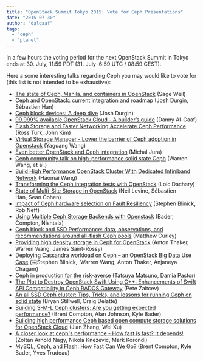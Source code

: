 ```yaml
---
title: "OpenStack Summit Tokyo 2015: Vote for Ceph Presentations"
date: "2015-07-30"
author: "dalgaaf"
tags: 
  - "ceph"
  - "planet"
---
```


In a few hours the voting period for the next OpenStack Summit in Tokyo ends at 30. July, 11:59 PDT (31. July  6:59 UTC / 08:59 CEST).

  

Here a some interesting talks regarding Ceph you may would like to vote for (this list is not intended to be exhaustive):

- [The state of Ceph, Manila, and containers in OpenStack](https://www.openstack.org/summit/tokyo-2015/vote-for-speakers/presentation/5303) (Sage Weil)
- [Ceph and OpenStack: current integration and roadmap](https://www.openstack.org/summit/tokyo-2015/vote-for-speakers/presentation/6320) (Josh Durgin, Sébastien Han)
- [Ceph block devices: A deep dive](https://www.openstack.org/summit/tokyo-2015/vote-for-speakers/presentation/6398) (Josh Durgin)
- [99.999% available OpenStack Cloud - A builder’s guide](https://www.openstack.org/summit/tokyo-2015/vote-for-speakers/presentation/4567) (Danny Al-Gaaf)
- [Flash Storage and Faster Networking Accelerate Ceph Performance](https://www.openstack.org/summit/tokyo-2015/vote-for-speakers/presentation/6514) (Ross Turk, John Kim)
- [Virtual Storage Manager - Lower the barrier of Ceph adoption in Openstack](https://www.openstack.org/summit/tokyo-2015/vote-for-speakers/presentation/4156) (Yaguang Wang)
- [Even better OpenStack and Ceph integration](https://www.openstack.org/summit/tokyo-2015/vote-for-speakers/presentation/4661) (Michal Jura)
- [Ceph community talk on high-performance solid state Ceph](https://www.openstack.org/summit/tokyo-2015/vote-for-speakers/presentation/4788) (Warren Wang, et al.)
- [Build High Performance OpenStack Cluster With Dedicated Infiniband Network](https://www.openstack.org/summit/tokyo-2015/vote-for-speakers/presentation/4950) (Haomai Wang)
- [Transforming the Ceph integration tests with OpenStack](https://www.openstack.org/summit/tokyo-2015/vote-for-speakers/presentation/4793) (Loic Dachary)
- [State of Multi-Site Storage in OpenStack](https://www.openstack.org/summit/tokyo-2015/vote-for-speakers/presentation/4209) (Neil Levine, Sébastien Han, Sean Cohen)
- [Impact of Ceph hardware selection on Fault Resiliency](https://www.openstack.org/summit/tokyo-2015/vote-for-speakers/presentation/6512) (Stephen Blinick, Rob Neff)
- [Using Multiple Ceph Storage Backends with Openstack](https://www.openstack.org/summit/tokyo-2015/vote-for-speakers/presentation/6302) (Bader, Compton, Nishtala)
- [Ceph block and SSD Performance: data, observations, and recommendations around all-flash Ceph pools](https://www.openstack.org/summit/tokyo-2015/vote-for-speakers/presentation/6400) (Matthew Curley)
- [Providing high density storage in Ceph for OpenStack](https://www.openstack.org/summit/tokyo-2015/vote-for-speakers/presentation/5938) (Anton Thaker, Warren Wang, James Saint-Rossy)
- [Deploying Cassandra workload on Ceph – an OpenStack Big Data Use Case](https://www.openstack.org/summit/tokyo-2015/vote-for-speakers/presentation/5531) (￼Stephen Blinick,  Warren Wang, Anton Thaker, Anjaneya Chagam)
- [Ceph in production for the risk-averse](https://www.openstack.org/summit/tokyo-2015/vote-for-speakers/presentation/6326) (Tatsuya Matsuno, Damia Pastor)
- [The Plot to Destroy OpenStack Swift Using C++: Enhancements of Swift API Compatibility in Ceph RADOS Gateway](https://www.openstack.org/summit/tokyo-2015/vote-for-speakers/presentation/5281) (Pete Zaitcev)
- [An all SSD Ceph cluster: Tips, Tricks, and lessons for running Ceph on solid state](https://www.openstack.org/summit/tokyo-2015/vote-for-speakers/presentation/5081) (Bryan Stillwell, Craig Delatte)
- [Building S-M-L Ceph clusters: Are you getting expected performance?](https://www.openstack.org/summit/tokyo-2015/vote-for-speakers/presentation/6604) (Brent Compton, Alan Johnson, Kyle Bader)
- [Building high performance Ceph based open compute storage solutions for OpenStack Cloud](https://www.openstack.org/summit/tokyo-2015/vote-for-speakers/presentation/4403) (Jian Zhang, Wei Xu)
- [A closer look at ceph's performance - How fast is fast? It depends!](https://www.openstack.org/summit/tokyo-2015/vote-for-speakers/presentation/4550) (Zoltan Arnold Nagy, Nikola Knezevic, Mark Korondi)
- [MySQL, Ceph, and Flash: How Fast Can We Go?](https://www.openstack.org/summit/tokyo-2015/vote-for-speakers/presentation/6569) (Brent Compton, Kyle Bader, Yves Trudeau)

